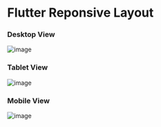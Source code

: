 # Flutter Reponsive Layout

### Desktop View
![image](https://user-images.githubusercontent.com/23384886/179346013-d2d12f22-7f36-4880-b6d5-af1f013e9562.png)


### Tablet View
![image](https://user-images.githubusercontent.com/23384886/179345975-01e8607f-3a35-4a8d-8dab-5aa9f6390d1e.png)


### Mobile View
![image](https://user-images.githubusercontent.com/23384886/179345991-05adcf04-2dad-4432-b525-cdc754f2198d.png)
